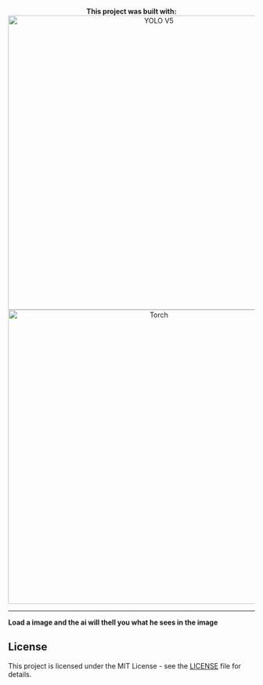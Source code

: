 <p align="center">
  <strong>This project was built with:</strong><br>
  <img src="https://lambdalabs.com/hubfs/static/images/cloud/YOLOv5_banner-1799x309.svg" alt="YOLO V5" width="600">
  <img src="https://upload.wikimedia.org/wikipedia/commons/thumb/c/c6/PyTorch_logo_black.svg/2560px-PyTorch_logo_black.svg.png" alt="Torch" width="600">

  ---
 <strong>Load a image and the ai will thell you what he sees in the image </strong><br>

## License

This project is licensed under the MIT License - see the [LICENSE](LICENSE) file for details.
</p>

